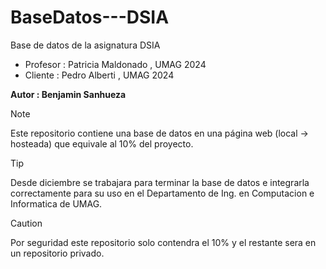 # BaseDatos---DSIA

Base de datos de la asignatura DSIA 

- Profesor : Patricia Maldonado , UMAG 2024
- Cliente : Pedro Alberti , UMAG 2024
 
**Autor : Benjamin Sanhueza**

> [!note]
> Este repositorio contiene una base de datos en una página web (local -> hosteada) que equivale al 10% del proyecto.

> [!tip]
> Desde diciembre se trabajara para terminar la base de datos e integrarla correctamente para su uso en el Departamento de Ing. en Computacion e Informatica de UMAG.

>[!caution]
> Por seguridad este repositorio solo contendra el 10% y el restante sera en un repositorio privado.

